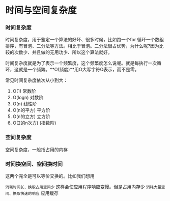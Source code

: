 # 时间与空间复杂度

### 时间复杂度

时间复杂度，用于鉴定一个算法的好坏、很多时候，比如跑一个for 循环一个数组排序，有冒泡、二分法等方法。相比于冒泡。二分法很占优势，为什么呢?因为比较的次数少、并且做的无用功少、所以这个算法就好。

时间复杂度就是为了表示一个频繁度，这个频繁度怎么说呢。就是每执行一次循环，这就是一个频繁。**O(频度)**用O大写字符O表示，而不是零。

常见时间复杂度依次从小到大：

1. O(1) 常数阶
2. O(logn) 对数阶
3. O(n) 线性阶
4. O(n的平方) 平方阶
5. O(n的立方) 立方阶
6. O(2的n次方) (指数阶)

### 空间复杂度

空间复杂度，一般指占用的内存

### 时间换空间、空间换时间

这两个完全是可以等价交换的。比如我们想用

`消耗时间长、换取占用空间少` 这样会使应用程序响应变慢。但是占用内存少
`消耗大量空间、换取快速的响应` 应用缓存
